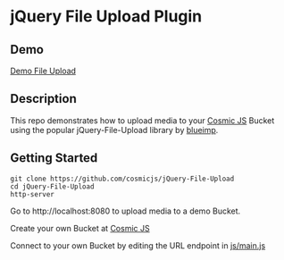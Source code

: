 # jQuery File Upload Plugin
## Demo
[Demo File Upload](http://jquery-file-upload.cosmicapp.co/)

## Description
This repo demonstrates how to upload media to your [Cosmic JS](https://cosmicjs.com) Bucket using the popular jQuery-File-Upload library by [blueimp](https://github.com/blueimp).

## Getting Started
```
git clone https://github.com/cosmicjs/jQuery-File-Upload
cd jQuery-File-Upload
http-server
```
Go to http://localhost:8080 to upload media to a demo Bucket.

Create your own Bucket at [Cosmic JS](https://cosmicjs.com)

Connect to your own Bucket by editing the URL endpoint in [js/main.js](https://github.com/cosmicjs/jQuery-File-Upload/blob/master/js/main.js)
